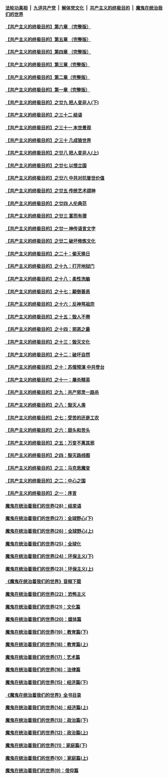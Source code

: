 ####  [法轮功真相](../../../../basic/blob/master/README.md?t=01220339) &nbsp;|&nbsp; [九评共产党](../../../../9ping.md/blob/master/README.md?t=01220339) &nbsp;|&nbsp; [解体党文化](../../../../jtdwh.md/blob/master/README.md?t=01220339)  &nbsp;|&nbsp; [共产主义的终极目的](../../../../gczydzjmd.md/blob/master/README.md?t=01220339) &nbsp;|&nbsp; [魔鬼在统治我们的世界](../../../../mgztzwmdsj.md/blob/master/README.md?t=01220339) 

#### [【共产主义的终极目的】第六章 （完整版）](../pages/nsc422/n11428913.md?t=01220339) 

#### [【共产主义的终极目的】第五章 （完整版）](../pages/nsc422/n11428912.md?t=01220339) 

#### [【共产主义的终极目的】第四章 （完整版）](../pages/nsc422/n11428907.md?t=01220339) 

#### [【共产主义的终极目的】第三章（完整版）](../pages/nsc422/n11428848.md?t=01220339) 

#### [【共产主义的终极目的】第二章（完整版）](../pages/nsc422/n11428831.md?t=01220339) 

#### [【共产主义的终极目的】第一章（完整版）](../pages/nsc422/n11417651.md?t=01220339) 

#### [【共产主义的终极目的】之廿九 把人变非人(下)](../pages/nsc422/n11344140.md?t=01220339) 

#### [【共产主义的终极目的】之三十二 结语](../pages/nsc422/n11360535.md?t=01220339) 

#### [【共产主义的终极目的】之三十一 末世景观](../pages/nsc422/n11351129.md?t=01220339) 

#### [【共产主义的终极目的】之三十 几成狼世界](../pages/nsc422/n11348280.md?t=01220339) 

#### [【共产主义的终极目的】之廿八 把人变非人(上)](../pages/nsc422/n11340492.md?t=01220339) 

#### [【共产主义的终极目的】之廿七 以恨立国](../pages/nsc422/n11336944.md?t=01220339) 

#### [【共产主义的终极目的】之廿六 中共对抗普世价值](../pages/nsc422/n11324785.md?t=01220339) 

#### [【共产主义的终极目的】之廿五 传统艺术颂神](../pages/nsc422/n11296396.md?t=01220339) 

#### [【共产主义的终极目的】之廿四 人伦典范](../pages/nsc422/n11296397.md?t=01220339) 

#### [【共产主义的终极目的】之廿三 富而有德](../pages/nsc422/n11283598.md?t=01220339) 

#### [【共产主义的终极目的】之廿一 神传语言文字](../pages/nsc422/n11263265.md?t=01220339) 

#### [【共产主义的终极目的】之廿二 破坏修炼文化](../pages/nsc422/n11245728.md?t=01220339) 

#### [【共产主义的终极目的】之二十：偷天换日](../pages/nsc422/n11238846.md?t=01220339) 

#### [【共产主义的终极目的】之十九：打开地狱门](../pages/nsc422/n11206376.md?t=01220339) 

#### [【共产主义的终极目的】之十八：柔性洗脑](../pages/nsc422/n11199994.md?t=01220339) 

#### [【共产主义的终极目的】之十七：颠倒善恶](../pages/nsc422/n11179782.md?t=01220339) 

#### [【共产主义的终极目的】之十六：反神骂祖宗](../pages/nsc422/n11166798.md?t=01220339) 

#### [【共产主义的终极目的】之十五：毁人不倦](../pages/nsc422/n11166792.md?t=01220339) 

#### [【共产主义的终极目的】之十四：邪恶之最](../pages/nsc422/n11150249.md?t=01220339) 

#### [【共产主义的终极目的】之十三：毁灭文化](../pages/nsc422/n11135227.md?t=01220339) 

#### [【共产主义的终极目的】之十二：破坏自然](../pages/nsc422/n11135214.md?t=01220339) 

#### [【共产主义的终极目的】之十：苏俄预演 中共登台](../pages/nsc422/n11118424.md?t=01220339) 

#### [【共产主义的终极目的】之十一：屠杀精英](../pages/nsc422/n11118442.md?t=01220339) 

#### [【共产主义的终极目的】之九：共产邪灵一路杀](../pages/nsc422/n11114139.md?t=01220339) 

#### [【共产主义的终极目的】之八：毁灭人类](../pages/nsc422/n11108503.md?t=01220339) 

#### [【共产主义的终极目的】之七：受苦的还是工农](../pages/nsc422/n11101809.md?t=01220339) 

#### [【共产主义的终极目的】之六：甜头和苦头](../pages/nsc422/n11096971.md?t=01220339) 

#### [【共产主义的终极目的】之五：万变不离其邪](../pages/nsc422/n11091285.md?t=01220339) 

#### [【共产主义的终极目的】之四：毁灭路线图](../pages/nsc422/n11086284.md?t=01220339) 

#### [【共产主义的终极目的】之三：马克思魔变](../pages/nsc422/n11061941.md?t=01220339) 

#### [【共产主义的终极目的】之二：中心之国](../pages/nsc422/n11047728.md?t=01220339) 

#### [【共产主义的终极目的】之一：序言](../pages/nsc422/n11086077.md?t=01220339) 

#### [魔鬼在统治着我们的世界(28)：结束语](../pages/nsc422/n10936246.md?t=01220339) 

#### [魔鬼在统治着我们的世界(27)：全球野心(下)](../pages/nsc422/n10928319.md?t=01220339) 

#### [魔鬼在统治着我们的世界(26)：全球野心(上)](../pages/nsc422/n10900318.md?t=01220339) 

#### [魔鬼在统治着我们的世界(25)：全球化](../pages/nsc422/n10788205.md?t=01220339) 

#### [魔鬼在统治着我们的世界(24)：环保主义(下)](../pages/nsc422/n10695307.md?t=01220339) 

#### [魔鬼在统治着我们的世界(23)：环保主义(上)](../pages/nsc422/n10688613.md?t=01220339) 

#### [《魔鬼在统治着我们的世界》音频下载](../pages/nsc422/n10635553.md?t=01220339) 

#### [魔鬼在统治着我们的世界(22)：恐怖主义](../pages/nsc422/n10614727.md?t=01220339) 

#### [魔鬼在统治着我们的世界(21)：文化篇](../pages/nsc422/n10597706.md?t=01220339) 

#### [魔鬼在统治着我们的世界(20)：媒体篇](../pages/nsc422/n10586579.md?t=01220339) 

#### [魔鬼在统治着我们的世界(19)：教育篇(下)](../pages/nsc422/n10564808.md?t=01220339) 

#### [魔鬼在统治着我们的世界(18)：教育篇(上)](../pages/nsc422/n10526970.md?t=01220339) 

#### [魔鬼在统治着我们的世界(17)：艺术篇](../pages/nsc422/n10499093.md?t=01220339) 

#### [魔鬼在统治着我们的世界(16)：法律篇](../pages/nsc422/n10485969.md?t=01220339) 

#### [魔鬼在统治着我们的世界(15)：经济篇(下)](../pages/nsc422/n10469975.md?t=01220339) 

#### [《魔鬼在统治着我们的世界》全书目录](../pages/nsc422/n10464261.md?t=01220339) 

#### [魔鬼在统治着我们的世界(14)：经济篇(上)](../pages/nsc422/n10457370.md?t=01220339) 

#### [魔鬼在统治着我们的世界(13)：政治篇(下)](../pages/nsc422/n10448270.md?t=01220339) 

#### [魔鬼在统治着我们的世界(12)：政治篇(上)](../pages/nsc422/n10444576.md?t=01220339) 

#### [魔鬼在统治着我们的世界(11)：家庭篇(下)](../pages/nsc422/n10440961.md?t=01220339) 

#### [魔鬼在统治着我们的世界(10)：家庭篇(上)](../pages/nsc422/n10435448.md?t=01220339) 

#### [魔鬼在统治着我们的世界(9)：信仰篇](../pages/nsc422/n10432159.md?t=01220339) 

